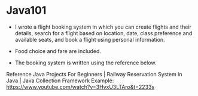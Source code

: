 # Java101
* I wrote a flight booking system in which you can create flights and their details,
search for a flight based on location, date, class preference and available seats, and book a flight using personal information.

* Food choice and fare are included.

* The booking system is written using the reference below.

Reference
Java Projects For Beginners | Railway Reservation System in Java | Java Collection Framework Example:
https://www.youtube.com/watch?v=3HvxU3LTAro&t=2233s
